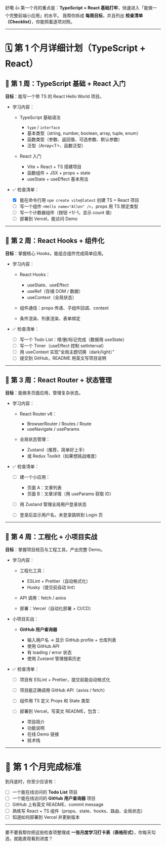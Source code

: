 好嘞 👍
第一个月的重点是：**TypeScript + React 基础打牢**，快速进入「能做一个完整前端小应用」的水平。
我帮你拆成 **每周目标**，并且列出 **检查清单（Checklist）**，你能照着逐项对照。

---

# 🗓 第 1 个月详细计划（TypeScript + React）

## 📍 第 1 周：TypeScript 基础 + React 入门

**目标**：能写一个带 TS 的 React Hello World 项目。

* 学习内容：

  * TypeScript 基础语法

    * `type` / `interface`
    * 基本类型（string, number, boolean, array, tuple, enum）
    * 函数类型（参数、返回值、可选参数、默认参数）
    * 泛型（Array\<T>、函数泛型）

  * React 入门

    * Vite + React + TS 搭建项目
    * 函数组件 + JSX + props + state
    * useState + useEffect 基本用法

* ✅ 检查清单：

  * [x] 能在命令行用 `npm create vite@latest` 创建 TS + React 项目
  * [ ] 写一个组件 `<Hello name="Allen" />`，props 用 TS 限定类型
  * [ ] 写一个计数器组件（按钮 +1/-1，显示 count 值）
  * [ ] 部署到 Vercel，能访问 Demo

---

## 📍 第 2 周：React Hooks + 组件化

**目标**：掌握核心 Hooks，能组合组件完成简单应用。

* 学习内容：

  * React Hooks：

    * useState、useEffect
    * useRef（存储 DOM / 数据）
    * useContext（全局状态）
  * 组件通信：props 传递、子组件回调、context
  * 条件渲染、列表渲染、表单绑定

* ✅ 检查清单：

  * [ ] 写一个 Todo List：增/删/标记完成（数据用 useState）
  * [ ] 写一个 Timer（useEffect 控制 setInterval）
  * [ ] 用 useContext 实现“全局主题切换（dark/light）”
  * [ ] 提交到 GitHub，README 用英文写项目说明

---

## 📍 第 3 周：React Router + 状态管理

**目标**：能做多页面应用，管理复杂状态。

* 学习内容：

  * React Router v6：

    * BrowserRouter / Routes / Route
    * useNavigate / useParams
  * 全局状态管理：

    * Zustand（推荐，简单好上手）
    * 或 Redux Toolkit（如果想挑战难度）

* ✅ 检查清单：

  * [ ] 建一个小应用：

    * 页面 A：文章列表
    * 页面 B：文章详情（用 useParams 获取 ID）
  * [ ] 用 Zustand 管理全局用户登录状态
  * [ ] 登录后显示用户名，未登录跳转到 Login 页

---

## 📍 第 4 周：工程化 + 小项目实战

**目标**：掌握项目规范与工程工具，产出完整 Demo。

* 学习内容：

  * 工程化工具：

    * ESLint + Prettier（自动格式化）
    * Husky（提交前自动 lint）
  * API 调用：fetch / axios
  * 部署：Vercel（自动化部署 + CI/CD）

* 小项目实战：

  * **GitHub 用户查询器**

    * 输入用户名 → 显示 GitHub profile + 仓库列表
    * 使用 GitHub API
    * 有 loading / error 状态
    * 使用 Zustand 管理搜索历史

* ✅ 检查清单：

  * [ ] 项目有 ESLint + Prettier，提交前能自动格式化
  * [ ] 项目能正确调用 GitHub API（axios / fetch）
  * [ ] 组件用 TS 定义 Props 和 State 类型
  * [ ] 部署到 Vercel，写英文 README，包含：

    * 项目简介
    * 功能说明
    * 在线 Demo 链接
    * 技术栈

---

# 🎯 第 1 个月完成标准

到月底时，你至少应该有：

* [ ] 一个能在线访问的 **Todo List** 项目
* [ ] 一个能在线访问的 **GitHub 用户查询器** 项目
* [ ] GitHub 上有英文 README、commit message
* [ ] 熟练写 React + TS 组件（props、state、hooks、路由、全局状态）
* [ ] 知道如何部署到 Vercel 并更新版本

---

要不要我帮你把这些检查项整理成 **一张月度学习打卡表（表格形式）**，你每天勾选，就能直观看到进度？
